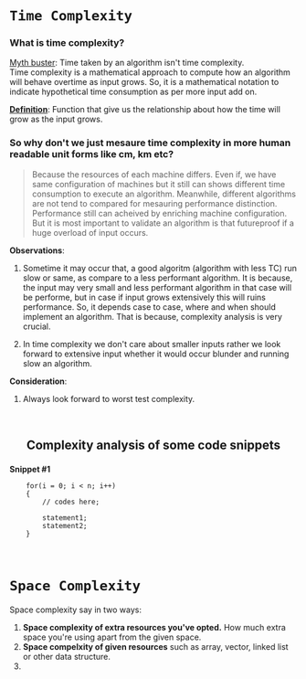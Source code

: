 # ```Time Complexity```

### **What is time complexity?**  

<ins>Myth buster</ins>: Time taken by an algorithm isn't time complexity.  
Time complexity is a mathematical approach to compute how an algorithm will behave overtime as input grows. So, it is a mathematical notation to indicate hypothetical time consumption as per more input add on.

<ins>**Definition**</ins>: Function that give us the relationship about how the time will grow as the input grows.

### **So why don't we just mesaure time complexity in more human readable unit forms like cm, km etc?**

> Because the resources of each machine differs. Even if, we have same configuration of machines but it still can shows different time consumption to execute an algorithm. Meanwhile, different algorithms are not tend to compared for mesauring performance distinction. Performance still can acheived by enriching machine configuration. But it is most important to validate an algorithm is that futureproof if a huge overload of input occurs.

**Observations**:

1. Sometime it may occur that, a good algoritm (algorithm with less TC) run slow or same, as compare to a less performant algorithm. It is because, the input may very small and less performant algorithm in that case will be performe, but in case if input grows extensively this will ruins performance. So, it depends case to case, where and when should implement an algorithm. That is because, complexity analysis is very crucial.

2. In time complexity we don't care about smaller inputs rather we look forward to extensive input whether it would occur blunder and running slow an algorithm.

**Consideration**:

1. Always look forward to worst test complexity.

&nbsp;

## <p align="center"><b>Complexity analysis of some code snippets </b></p>

**Snippet #1**

```
    for(i = 0; i < n; i++)
    {
        // codes here;

        statement1;
        statement2;
    }
```

&nbsp;

# ```Space Complexity```

Space complexity say in two ways:

1. **Space complexity of extra resources you've opted.** How much extra space you're using apart from the given space. 
2. **Space compelxity of given resources** such as array, vector, linked list or other data structure.
3.
